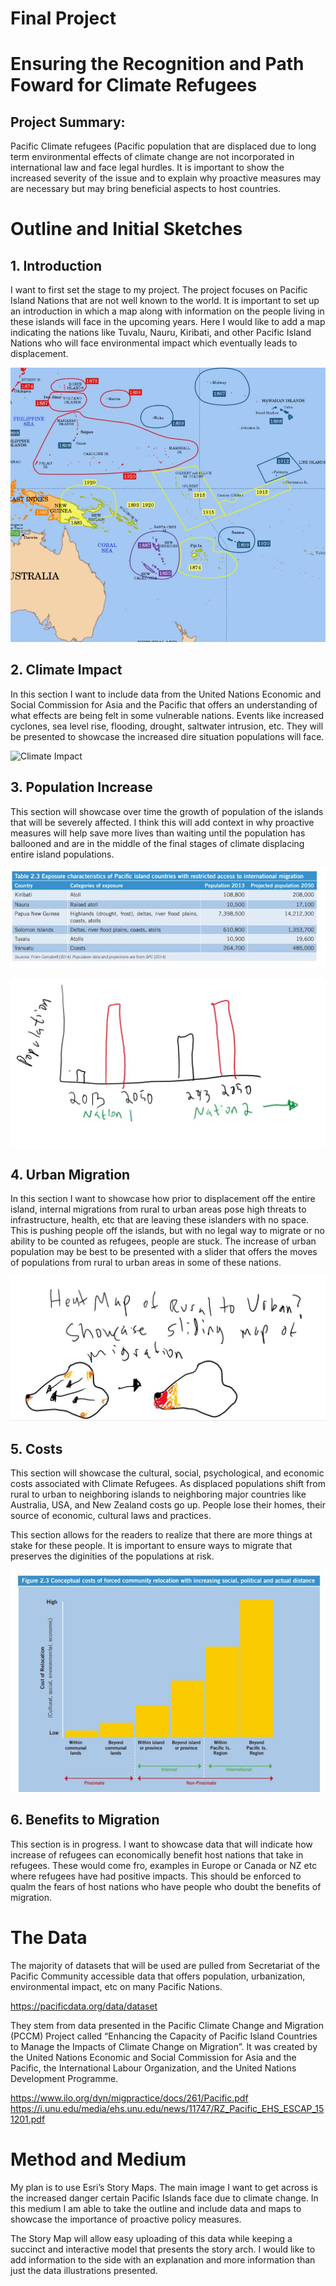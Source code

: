 # Final Project

# Ensuring the Recognition and Path Foward for Climate Refugees

## Project Summary: 

Pacific Climate refugees (Pacific population that are displaced due to long term environmental
effects of climate change are not incorporated in international law and face legal hurdles. 
It is important to show the increased severity of the issue and to explain why proactive measures 
may are necessary but may bring beneficial aspects to host countries. 

# Outline and Initial Sketches 

## 1. Introduction

I want to first set the stage to my project. The project focuses on Pacific Island Nations 
that are not well known to the world. It is important to set up an introduction in which a map along
with information on the people living in these islands will face in the upcoming years. Here I would 
like to add a map indicating the nations like Tuvalu, Nauru, Kiribati, and other Pacific Island Nations 
who will face environmental impact which eventually leads to displacement.

![Example Map](ExampleMap.JPG)

## 2. Climate Impact 
In this section I want to include data from the United Nations Economic and Social Commission 
for Asia and the Pacific that offers an understanding of what effects are being felt in some 
vulnerable nations. Events like increased cyclones, sea level rise, flooding, drought, saltwater 
intrusion, etc. They will be presented to showcase the increased dire situation populations will face.


![Climate Impact](CkimateEffect.JPG)

## 3. Population Increase 
This section will showcase over time the growth of population of the islands that will be severely 
affected. I think this will add context in why proactive measures will help save more lives than 
waiting until the population has ballooned and are in the middle of the final stages of climate 
displacing entire island populations. 


![Projected Population](ProjectedPopulation.JPG)

![Population](Population.JPG)

## 4. Urban Migration

In this section I want to showcase how prior to displacement off the entire island, internal migrations 
from rural to urban areas pose high threats to infrastructure, health, etc that are leaving these islanders 
with no space. This is pushing people off the islands, but with no legal way to migrate or no ability to be 
counted as refugees, people are stuck. The increase of urban population may be best to be presented with a 
slider that offers the moves of populations from rural to urban areas in some of these nations. 


![Urban Move](Urban.JPG)

## 5. Costs 

This section will showcase the cultural, social, psychological, and economic costs associated with Climate Refugees.
As displaced populations shift from rural to urban to neighboring islands to neighboring major countries like
Australia, USA, and New Zealand costs go up. People lose their homes, their source of economic, cultural laws
and practices. 

This section allows for the readers to realize that there are more things at stake for these people. 
It is important to ensure ways to migrate that preserves the diginities of the populations at risk.


![Example Costs](Costs.JPG)

## 6. Benefits to Migration

This section is in progress. I want to showcase data that will indicate how increase of refugees can 
economically benefit host nations that take in refugees. These would come fro, examples in Europe or Canada 
or NZ etc where refugees have had positive impacts. This should be enforced to qualm the fears of host nations 
who have people who doubt the benefits of migration.

# The Data 

The majority of datasets that will be used are pulled from Secretariat of the Pacific Community accessible 
data that offers population, urbanization, environmental impact, etc on many Pacific Nations.

https://pacificdata.org/data/dataset

They stem from data presented in the Pacific Climate Change and Migration (PCCM) Project called “Enhancing the Capacity of Pacific Island Countries to Manage the Impacts of Climate Change on Migration”. It was created by the United Nations Economic and Social Commission for Asia and the Pacific, the International Labour Organization, and the United Nations Development Programme.

https://www.ilo.org/dyn/migpractice/docs/261/Pacific.pdf
https://i.unu.edu/media/ehs.unu.edu/news/11747/RZ_Pacific_EHS_ESCAP_151201.pdf 



# Method and Medium

My plan is to use Esri’s Story Maps. The main image I want to get across is the increased danger certain Pacific Islands face due to climate change. In this medium I am able to take the outline and include data and maps to showcase the importance of proactive policy measures.

The Story Map will allow easy uploading of this data while keeping a succinct and interactive model that presents the story arch. I would like to add information to the side with an explanation and more information than just the data illustrations presented. 


